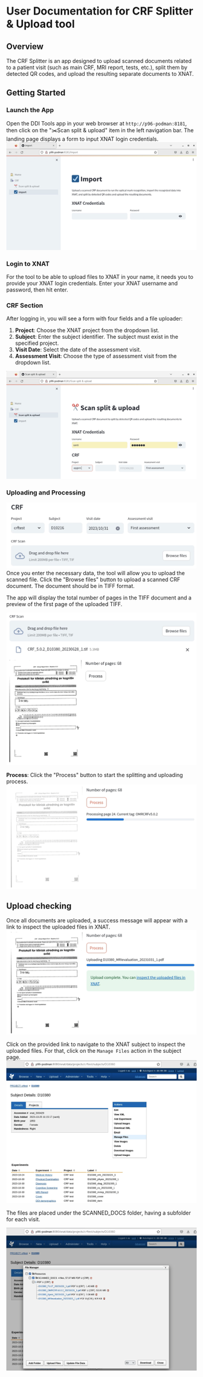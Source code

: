 # User Documentation for CRF Splitter & Upload tool

## Overview

The CRF Splitter is an app designed to upload scanned documents related to a patient visit (such as main CRF, MRI report, tests, etc.), split them by detected QR codes, and upload the resulting separate documents to XNAT. 

## Getting Started

### Launch the App

Open the DDI Tools app in your web browser at `http://p96-podman:8181`, then click on the "✂️Scan split & upload" item in the left navigation bar. The landing page displays a form to input XNAT login credentials.
![Overview](img/crf/1_overview.png)

### Login to XNAT

For the tool to be able to upload files to XNAT in your name, it needs you to provide your XNAT login credentials. Enter your XNAT username and password, then hit enter.

### CRF Section

After logging in, you will see a form with four fields and a file uploader:

1. **Project**: Choose the XNAT project from the dropdown list.
2. **Subject**: Enter the subject identifier. The subject must exist in the specified project.
3. **Visit Date**: Select the date of the assessment visit.
4. **Assessment Visit**: Choose the type of assessment visit from the dropdown list.

![Overview](img/crf/2_loggedin.png)

### Uploading and Processing

![Overview](img/crf/4_select_crf.png)
Once you enter the necessary data, the tool will allow you to upload the scanned file. Click the "Browse files" button to upload a scanned CRF document. The document should be in TIFF format.

The app will display the total number of pages in the TIFF document and a preview of the first page of the uploaded TIFF.

![Overview](img/crf/5_uploaded_crf.png)

**Process**: Click the "Process" button to start the splitting and uploading process.
![Overview](img/crf/6_processing_crf.png)


## Upload checking

Once all documents are uploaded, a success message will appear with a link to inspect the uploaded files in XNAT.
![Overview](img/crf/7_upload_complete.png)

Click on the provided link to navigate to the XNAT subject to inspect the uploaded files. For that, click on the `Manage Files` action in the subject page.
![Overview](img/crf/8_manage_files.png)

The files are placed under the SCANNED_DOCS folder, having a subfolder for each visit. 

![Overview](img/crf/9_crf_files.png)